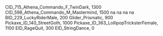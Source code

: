 CID_715_Athena_Commando_F_TwinDark, 1300
CID_598_Athena_Commando_M_Mastermind, 1500
na
na
na
na
BID_229_LuckyRiderMale, 200
Glider_Prismatic, 900
Pickaxe_ID_140_StreetGoth, 1000
Pickaxe_ID_363_LollipopTricksterFemale, 1100
 EID_RageQuit, 300
EID_StringDance, 0
